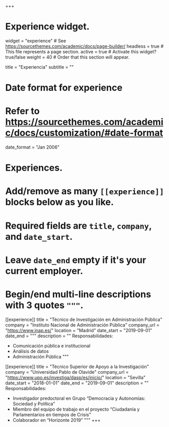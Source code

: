 +++
# Experience widget.
widget = "experience"  # See https://sourcethemes.com/academic/docs/page-builder/
headless = true  # This file represents a page section.
active = true  # Activate this widget? true/false
weight = 40  # Order that this section will appear.

title = "Experiencia"
subtitle = ""

# Date format for experience
#   Refer to https://sourcethemes.com/academic/docs/customization/#date-format
date_format = "Jan 2006"

# Experiences.
#   Add/remove as many `[[experience]]` blocks below as you like.
#   Required fields are `title`, `company`, and `date_start`.
#   Leave `date_end` empty if it's your current employer.
#   Begin/end multi-line descriptions with 3 quotes `"""`.
[[experience]]
  title = "Técnico de Investigación en Administración Pública"
  company = "Instituto Nacional de Administración Pública"
  company_url = "https://www.inap.es/"
  location = "Madrid"
  date_start = "2019-09-01"
  date_end = """
  description = ""
  Responsabilidades:
  
  * Comunicación pública e institucional
  * Análisis de datos
  * Administración Pública
  """

[[experience]]
  title = "Técnico Superior de Apoyo a la Investigación"
  company = "Universidad Pablo de Olavide"
  company_url = "https://www.upo.es/investiga/dasp/es/inicio/"
  location = "Sevilla"
  date_start = "2018-01-01"
  date_end = "2019-09-01"
  description = ""
  Responsabilidades:
  
  * Investigador predoctoral en Grupo “Democracia y Autonomías: Sociedad y Política”
  * Miembro del equipo de trabajo en el proyecto “Ciudadanía y Parlamentarios en tiempos de Crisis”
  * Colaborador en “Horizonte 2019”
  """
+++
